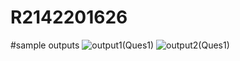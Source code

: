 # R2142201626

#sample outputs
![output1(Ques1)](https://github.com/SinghSahabbb/R2142201626/assets/99485337/673c633d-5a10-4042-9c1b-059b953c1adb)
![output2(Ques1)](https://github.com/SinghSahabbb/R2142201626/assets/99485337/1712903b-b8f5-4c98-bd9e-de14c904c63f)


